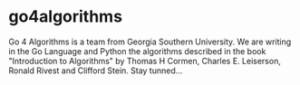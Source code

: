 # go4algorithms
Go 4 Algorithms is a team from Georgia Southern University. We are writing in the Go Language and Python the algorithms described in the book "Introduction to Algorithms" by Thomas H Cormen, Charles E. Leiserson, Ronald Rivest and Clifford Stein. Stay tunned... 

